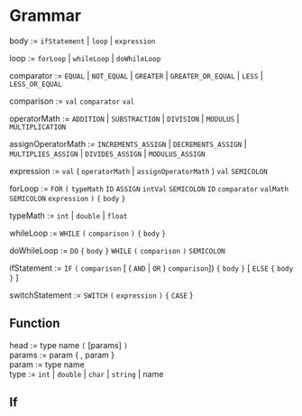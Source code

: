 # Grammar

body := `ifStatement` | `loop` | `expression` 

loop :=  `forLoop` | `whileLoop` | `doWhileLoop` 

comparator := `EQUAL` | `NOT_EQUAL` | `GREATER` | `GREATER_OR_EQUAL` | `LESS` | `LESS_OR_EQUAL` 

comparison := `val` `comparator` `val`

operatorMath := `ADDITION` | `SUBSTRACTION` | `DIVISION` | `MODULUS` | `MULTIPLICATION` 

assignOperatorMath := `INCREMENTS_ASSIGN` | `DECREMENTS_ASSIGN` | `MULTIPLIES_ASSIGN` | `DIVIDES_ASSIGN` | `MODULUS_ASSIGN`

expression := `val` ( `operatorMath` | `assignOperatorMath` ) `val` `SEMICOLON`

forLoop := `FOR` `(` `typeMath`  `ID` `ASSIGN` `intVal` `SEMICOLON` `ID` `comparator` `valMath` `SEMICOLON` `expression` `)` `{` `body` `}` 

typeMath := `int` | `double` | `float` 

whileLoop := `WHILE` `(` `comparison` `)` `{` `body` `}` 

doWhileLoop := `DO` `{` `body` `}` `WHILE` `(` `comparison` `)` `SEMICOLON`

ifStatement := `IF` `(` `comparison` [ ( `AND` | `OR` ) `comparison`]) `{` `body` `}` [ `ELSE` `{` `body` `}` ]

switchStatement := `SWITCH` `(` `expression` `)` `{` `CASE` } 


## Function 
head := type name `(` [params] `)` \
params := param { , param } \
param := type name \
type := `int` 
        | `double` 
        | `char` 
        | `string` 
        | name

## If
